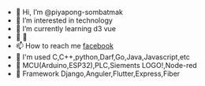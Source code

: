 - 👋 Hi, I’m @piyapong-sombatmak
- 👀 I’m interested in technology 
- 🌱 I’m currently learning d3 vue
- 💞️ 👀
- 📫 How to reach me [facebook](https://facebook.com/jong.ene)
- 🧵 I'm used C,C++,python,Darf,Go,Java,Javascript,etc 
- 🤖 MCU(Arduino,ESP32),PLC,Siements LOGO!,Node-red
- 🔲 Framework Django,Anguler,Flutter,Express,Fiber

<!---
piyapong-sombatmak/piyapong-sombatmak is a ✨ special ✨ repository because its `README.md` (this file) appears on your GitHub profile.
You can click the Preview link to take a look at your changes.
--->
